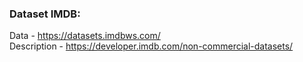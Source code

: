 ### Dataset IMDB: 
Data - https://datasets.imdbws.com/  
Description - https://developer.imdb.com/non-commercial-datasets/